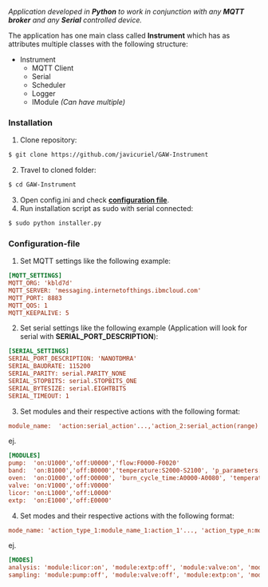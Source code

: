 *Application developed in **Python** to work in conjunction with any **MQTT broker** and any **Serial** controlled device.*

The application has one main class called **Instrument** which has as attributes multiple classes with the following structure:

* Instrument
  * MQTT Client
  * Serial
  * Scheduler
  * Logger
  * IModule *(Can have multiple)*




### **Installation**
1. Clone repository:
```bash
$ git clone https://github.com/javicuriel/GAW-Instrument
```
2. Travel to cloned folder:
```bash
$ cd GAW-Instrument
```
3. Open config.ini and check **[configuration file](#configuration-file)**.
4. Run installation script as sudo with serial connected:
```bash
$ sudo python installer.py
```

### **Configuration-file**
1. Set MQTT settings like the following example:
```ini
[MQTT_SETTINGS]
MQTT_ORG: 'kbld7d'
MQTT_SERVER: 'messaging.internetofthings.ibmcloud.com'
MQTT_PORT: 8883
MQTT_QOS: 1
MQTT_KEEPALIVE: 5
```
2. Set serial settings like the following example (Application will look for serial with **SERIAL_PORT_DESCRIPTION**):
```ini
[SERIAL_SETTINGS]
SERIAL_PORT_DESCRIPTION: 'NANOTDMRA'
SERIAL_BAUDRATE: 115200
SERIAL_PARITY: serial.PARITY_NONE
SERIAL_STOPBITS: serial.STOPBITS_ONE
SERIAL_BYTESIZE: serial.EIGHTBITS
SERIAL_TIMEOUT: 1
```
3. Set modules and their respective actions with the following format:
```ini
module_name:  'action:serial_action'...,'action_2:serial_action(range)'
```
ej.
```ini
[MODULES]
pump:  'on:U1000','off:U0000','flow:F0000-F0020'
band:  'on:B1000','off:B0000','temperature:S2000-S2100', 'p_parameters:P2000-P2100'
oven:  'on:O1000','off:O0000', 'burn_cycle_time:A0000-A0080', 'temperature:S1000-S1100'
valve: 'on:V1000','off:V0000'
licor: 'on:L1000','off:L0000'
extp:  'on:E1000','off:E0000'
```
4. Set modes and their respective actions with the following format:
```ini
mode_name: 'action_type_1:module_name_1:action_1'..., 'action_type_n:module_name_n:action_n'
```
ej.
```ini
[MODES]
analysis: 'module:licor:on', 'module:extp:off', 'module:valve:on', 'module:pump:on'
sampling: 'module:pump:off', 'module:valve:off', 'module:extp:on', 'module:licor:off'
```
